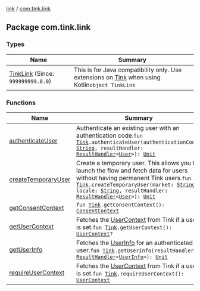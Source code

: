 [link](../index.md) / [com.tink.link](./index.md)

## Package com.tink.link

### Types

| Name | Summary |
|---|---|
| [TinkLink](-tink-link/index.md) (Since: `999999999.0.0`) | This is for Java compatibility only. Use extensions on [Tink](../com.tink.core/-tink/index.md) when using Kotlin`object TinkLink` |

### Functions

| Name | Summary |
|---|---|
| [authenticateUser](authenticate-user.md) | Authenticate an existing user with an authentication code.`fun `[`Tink`](../com.tink.core/-tink/index.md)`.authenticateUser(authenticationCode: `[`String`](https://kotlinlang.org/api/latest/jvm/stdlib/kotlin/-string/index.html)`, resultHandler: `[`ResultHandler`](../com.tink.service.handler/-result-handler/index.md)`<`[`User`](../com.tink.model.user/-user/index.md)`>): `[`Unit`](https://kotlinlang.org/api/latest/jvm/stdlib/kotlin/-unit/index.html) |
| [createTemporaryUser](create-temporary-user.md) | Create a temporary user. This allows you to launch the flow and fetch data for users without having permanent Tink users.`fun `[`Tink`](../com.tink.core/-tink/index.md)`.createTemporaryUser(market: `[`String`](https://kotlinlang.org/api/latest/jvm/stdlib/kotlin/-string/index.html)`, locale: `[`String`](https://kotlinlang.org/api/latest/jvm/stdlib/kotlin/-string/index.html)`, resultHandler: `[`ResultHandler`](../com.tink.service.handler/-result-handler/index.md)`<`[`User`](../com.tink.model.user/-user/index.md)`>): `[`Unit`](https://kotlinlang.org/api/latest/jvm/stdlib/kotlin/-unit/index.html) |
| [getConsentContext](get-consent-context.md) | `fun `[`Tink`](../com.tink.core/-tink/index.md)`.getConsentContext(): `[`ConsentContext`](../com.tink.link.consent/-consent-context/index.md) |
| [getUserContext](get-user-context.md) | Fetches the [UserContext](../com.tink.link.core.user/-user-context/index.md) from Tink if a user is set.`fun `[`Tink`](../com.tink.core/-tink/index.md)`.getUserContext(): `[`UserContext`](../com.tink.link.core.user/-user-context/index.md)`?` |
| [getUserInfo](get-user-info.md) | Fetches the [UserInfo](../com.tink.model.user/-user-info/index.md) for an authenticated user.`fun `[`Tink`](../com.tink.core/-tink/index.md)`.getUserInfo(resultHandler: `[`ResultHandler`](../com.tink.service.handler/-result-handler/index.md)`<`[`UserInfo`](../com.tink.model.user/-user-info/index.md)`>): `[`Unit`](https://kotlinlang.org/api/latest/jvm/stdlib/kotlin/-unit/index.html) |
| [requireUserContext](require-user-context.md) | Fetches the [UserContext](../com.tink.link.core.user/-user-context/index.md) from Tink if a user is set.`fun `[`Tink`](../com.tink.core/-tink/index.md)`.requireUserContext(): `[`UserContext`](../com.tink.link.core.user/-user-context/index.md) |
